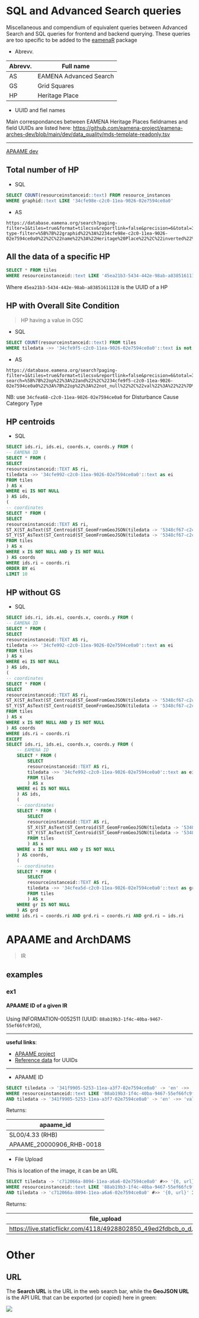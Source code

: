 # SQL and Advanced Search queries

Miscellaneous and compendium of equivalent queries between Advanced Search and SQL queries for frontend and backend querying. These queries are too specific to be added to the [eamenaR](https://github.com/eamena-project/eamenaR) package


* Abrevv.

| Abrevv. | Full name |
|----------|----------|
| AS | EAMENA Advanced Search |
| GS | Grid Squares |
| HP | Heritage Place |

* UUID and fiel names

Main correspondances between EAMENA Heritage Places fieldnames and field UUIDs are listed here: https://github.com/eamena-project/eamena-arches-dev/blob/main/dev/data_quality/mds-template-readonly.tsv

---

[APAAME dev](https://github.com/eamena-project/eamena-arches-dev/tree/main/dbs/database.eamena/queries#apaame-and-archdams)


## Total number of HP

* SQL

```SQL
SELECT COUNT(resourceinstanceid::text) FROM resource_instances
WHERE graphid::text LIKE '34cfe98e-c2c0-11ea-9026-02e7594ce0a0'
```

* AS

```
https://database.eamena.org/search?paging-filter=1&tiles=true&format=tilecsv&reportlink=false&precision=6&total=368511&resource-type-filter=%5B%7B%22graphid%22%3A%2234cfe98e-c2c0-11ea-9026-02e7594ce0a0%22%2C%22name%22%3A%22Heritage%20Place%22%2C%22inverted%22%3Afalse%7D%5D
```

## All the data of a specific HP

```SQL
SELECT * FROM tiles 
WHERE resourceinstanceid::text LIKE '45ea21b3-5434-442e-98ab-a83851611128'
```

Where `45ea21b3-5434-442e-98ab-a83851611128` is the UUID of a HP


## HP with Overall Site Condition
> HP having a value in OSC

* SQL 

```SQL
SELECT COUNT(resourceinstanceid::text) FROM tiles 
WHERE tiledata ->> '34cfe9f5-c2c0-11ea-9026-02e7594ce0a0'::text is not NULL
```
* AS

```
https://database.eamena.org/search?paging-filter=1&tiles=true&format=tilecsv&reportlink=false&precision=6&total=368511&advanced-search=%5B%7B%22op%22%3A%22and%22%2C%2234cfe9f5-c2c0-11ea-9026-02e7594ce0a0%22%3A%7B%22op%22%3A%22not_null%22%2C%22val%22%3A%22%22%7D%7D%5D
```

NB: use `34cfea68-c2c0-11ea-9026-02e7594ce0a0` for Disturbance Cause Category Type	


## HP centroids


* SQL

```SQL
SELECT ids.ri, ids.ei, coords.x, coords.y FROM (
-- EAMENA ID
SELECT * FROM (
SELECT
resourceinstanceid::TEXT AS ri,
tiledata ->> '34cfe992-c2c0-11ea-9026-02e7594ce0a0'::text as ei
FROM tiles
) AS x
WHERE ei IS NOT NULL
) AS ids,
(
-- coordinates
SELECT * FROM (
SELECT
resourceinstanceid::TEXT AS ri,
ST_X(ST_AsText(ST_Centroid(ST_GeomFromGeoJSON(tiledata -> '5348cf67-c2c5-11ea-9026-02e7594ce0a0' -> 'features' -> 0 -> 'geometry')))) x,
ST_Y(ST_AsText(ST_Centroid(ST_GeomFromGeoJSON(tiledata -> '5348cf67-c2c5-11ea-9026-02e7594ce0a0' -> 'features' -> 0 -> 'geometry')))) y
FROM tiles
) AS x
WHERE x IS NOT NULL AND y IS NOT NULL
) AS coords
WHERE ids.ri = coords.ri
ORDER BY ei
LIMIT 10
```

## HP without GS

* SQL

```SQL
SELECT ids.ri, ids.ei, coords.x, coords.y FROM (
-- EAMENA ID
SELECT * FROM (
SELECT
resourceinstanceid::TEXT AS ri,
tiledata ->> '34cfe992-c2c0-11ea-9026-02e7594ce0a0'::text as ei
FROM tiles
) AS x
WHERE ei IS NOT NULL
) AS ids,
(
-- coordinates
SELECT * FROM (
SELECT
resourceinstanceid::TEXT AS ri,
ST_X(ST_AsText(ST_Centroid(ST_GeomFromGeoJSON(tiledata -> '5348cf67-c2c5-11ea-9026-02e7594ce0a0' -> 'features' -> 0 -> 'geometry')))) x,
ST_Y(ST_AsText(ST_Centroid(ST_GeomFromGeoJSON(tiledata -> '5348cf67-c2c5-11ea-9026-02e7594ce0a0' -> 'features' -> 0 -> 'geometry')))) y
FROM tiles
) AS x
WHERE x IS NOT NULL AND y IS NOT NULL
) AS coords
WHERE ids.ri = coords.ri
EXCEPT
SELECT ids.ri, ids.ei, coords.x, coords.y FROM (
	-- EAMENA ID
	SELECT * FROM (
		SELECT
		resourceinstanceid::TEXT AS ri,
		tiledata ->> '34cfe992-c2c0-11ea-9026-02e7594ce0a0'::text as ei
		FROM tiles
		) AS x
	WHERE ei IS NOT NULL
	) AS ids,
	(
	-- coordinates
	SELECT * FROM (
		SELECT
		resourceinstanceid::TEXT AS ri,
		ST_X(ST_AsText(ST_Centroid(ST_GeomFromGeoJSON(tiledata -> '5348cf67-c2c5-11ea-9026-02e7594ce0a0' -> 'features' -> 0 -> 'geometry')))) x,
		ST_Y(ST_AsText(ST_Centroid(ST_GeomFromGeoJSON(tiledata -> '5348cf67-c2c5-11ea-9026-02e7594ce0a0' -> 'features' -> 0 -> 'geometry')))) y
		FROM tiles
		) AS x
	WHERE x IS NOT NULL AND y IS NOT NULL
	) AS coords,
	(
	-- coordinates
	SELECT * FROM (
		SELECT
		resourceinstanceid::TEXT AS ri,
		tiledata ->> '34cfea5d-c2c0-11ea-9026-02e7594ce0a0'::text as gr
		FROM tiles
		) AS x
	WHERE gr IS NOT NULL
	) AS grd
WHERE ids.ri = coords.ri AND grd.ri = coords.ri AND grd.ri = ids.ri
```

# APAAME and ArchDAMS
> IR 

## examples

### ex1

#### APAAME ID of a given IR

Using INFORMATION-0052511 (UUID: `88ab19b3-1f4c-40ba-9467-55ef66fc9f26`), 

---

**useful links**:

- [APAAME project](https://github.com/eamena-project/eamena-arches-dev/blob/main/projects/apaame/README.md#in-eamena)
- [Reference data](https://github.com/eamena-project/eamena-arches-dev/blob/main/dbs/database.eamena/data/reference_data) for UUIDs

---

* APAAME ID

```SQL
SELECT tiledata -> '341f9905-5253-11ea-a3f7-02e7594ce0a0' -> 'en' ->> 'value' AS apaame_id FROM tiles 
WHERE resourceinstanceid::text LIKE '88ab19b3-1f4c-40ba-9467-55ef66fc9f26' 
AND tiledata -> '341f9905-5253-11ea-a3f7-02e7594ce0a0' -> 'en' ->> 'value' IS NOT NULL
```

Returns:

| apaame_id |
|----------|
| SL00/4.33 (RHB)    |
| APAAME_20000906_RHB-0018    |

* File Upload

This is location of the image, it can be an URL

```SQL
SELECT tiledata -> 'c712066a-8094-11ea-a6a6-02e7594ce0a0' #>> '{0, url}' AS file_upload FROM tiles 
WHERE resourceinstanceid::text LIKE '88ab19b3-1f4c-40ba-9467-55ef66fc9f26' 
AND tiledata -> 'c712066a-8094-11ea-a6a6-02e7594ce0a0' #>> '{0, url}' IS NOT NULL
```

Returns:

| file_upload |
|----------|
| https://live.staticflickr.com/4118/4928802850_49ed2fdbcb_o_d.jpg    |



# Other


## URL

The **Search URL** is the URL in the web search bar, while the **GeoJSON URL** is the API URL that can be exported (or copied) here in green:

![](https://raw.githubusercontent.com/eamena-project/eamena-arches-dev/main/www/geojson-export.png)
